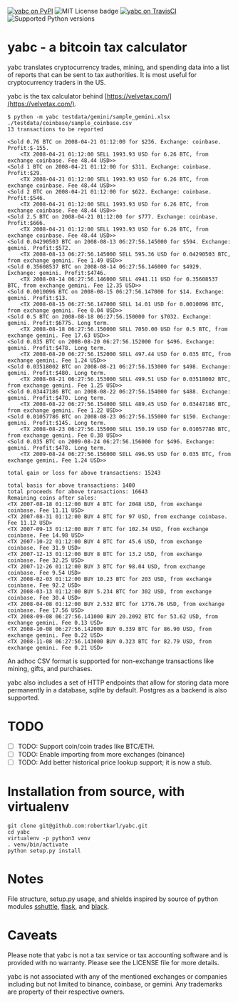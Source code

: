 [![yabc on PyPI](https://img.shields.io/pypi/v/yabc.svg)](https://pypi.org/project/yabc/)
![MIT License badge](https://img.shields.io/badge/license-MIT-green.svg)
[![yabc on TravisCI](https://travis-ci.org/robertkarl/yabc.svg?branch=master)](https://travis-ci.org/robertkarl/yabc)
![Supported Python versions](https://img.shields.io/pypi/pyversions/yabc.svg)

# yabc - a bitcoin tax calculator
yabc translates cryptocurrency trades, mining, and spending data into a list of
reports that can be sent to tax authorities. It is most useful for
cryptocurrency traders in the US.

yabc is the tax calculator behind [https://velvetax.com/](https://velvetax.com/).
```
$ python -m yabc testdata/gemini/sample_gemini.xlsx ./testdata/coinbase/sample_coinbase.csv
13 transactions to be reported

<Sold 0.76 BTC on 2008-04-21 01:12:00 for $236. Exchange: coinbase. Profit:$-155.
	<TX 2008-04-21 01:12:00 SELL 1993.93 USD for 6.26 BTC, from exchange coinbase. Fee 48.44 USD>>
<Sold 1 BTC on 2008-04-21 01:12:00 for $311. Exchange: coinbase. Profit:$29.
	<TX 2008-04-21 01:12:00 SELL 1993.93 USD for 6.26 BTC, from exchange coinbase. Fee 48.44 USD>>
<Sold 2 BTC on 2008-04-21 01:12:00 for $622. Exchange: coinbase. Profit:$546.
	<TX 2008-04-21 01:12:00 SELL 1993.93 USD for 6.26 BTC, from exchange coinbase. Fee 48.44 USD>>
<Sold 2.5 BTC on 2008-04-21 01:12:00 for $777. Exchange: coinbase. Profit:$666.
	<TX 2008-04-21 01:12:00 SELL 1993.93 USD for 6.26 BTC, from exchange coinbase. Fee 48.44 USD>>
<Sold 0.04290503 BTC on 2008-08-13 06:27:56.145000 for $594. Exchange: gemini. Profit:$572.
	<TX 2008-08-13 06:27:56.145000 SELL 595.36 USD for 0.04290503 BTC, from exchange gemini. Fee 1.49 USD>>
<Sold 0.35608537 BTC on 2008-08-14 06:27:56.146000 for $4929. Exchange: gemini. Profit:$4746.
	<TX 2008-08-14 06:27:56.146000 SELL 4941.11 USD for 0.35608537 BTC, from exchange gemini. Fee 12.35 USD>>
<Sold 0.0010096 BTC on 2008-08-15 06:27:56.147000 for $14. Exchange: gemini. Profit:$13.
	<TX 2008-08-15 06:27:56.147000 SELL 14.01 USD for 0.0010096 BTC, from exchange gemini. Fee 0.04 USD>>
<Sold 0.5 BTC on 2008-08-18 06:27:56.150000 for $7032. Exchange: gemini. Profit:$6775. Long term.
	<TX 2008-08-18 06:27:56.150000 SELL 7050.00 USD for 0.5 BTC, from exchange gemini. Fee 17.63 USD>>
<Sold 0.035 BTC on 2008-08-20 06:27:56.152000 for $496. Exchange: gemini. Profit:$478. Long term.
	<TX 2008-08-20 06:27:56.152000 SELL 497.44 USD for 0.035 BTC, from exchange gemini. Fee 1.24 USD>>
<Sold 0.03518002 BTC on 2008-08-21 06:27:56.153000 for $498. Exchange: gemini. Profit:$480. Long term.
	<TX 2008-08-21 06:27:56.153000 SELL 499.51 USD for 0.03518002 BTC, from exchange gemini. Fee 1.25 USD>>
<Sold 0.03447186 BTC on 2008-08-22 06:27:56.154000 for $488. Exchange: gemini. Profit:$470. Long term.
	<TX 2008-08-22 06:27:56.154000 SELL 489.45 USD for 0.03447186 BTC, from exchange gemini. Fee 1.22 USD>>
<Sold 0.01057786 BTC on 2008-08-23 06:27:56.155000 for $150. Exchange: gemini. Profit:$145. Long term.
	<TX 2008-08-23 06:27:56.155000 SELL 150.19 USD for 0.01057786 BTC, from exchange gemini. Fee 0.38 USD>>
<Sold 0.035 BTC on 2009-08-24 06:27:56.156000 for $496. Exchange: gemini. Profit:$478. Long term.
	<TX 2009-08-24 06:27:56.156000 SELL 496.95 USD for 0.035 BTC, from exchange gemini. Fee 1.24 USD>>

total gain or loss for above transactions: 15243

total basis for above transactions: 1400
total proceeds for above transactions: 16643
Remaining coins after sales:
<TX 2007-08-18 01:12:00 BUY 4 BTC for 2048 USD, from exchange coinbase. Fee 11.11 USD>
<TX 2007-08-31 01:12:00 BUY 4 BTC for 97 USD, from exchange coinbase. Fee 11.12 USD>
<TX 2007-09-13 01:12:00 BUY 7 BTC for 102.34 USD, from exchange coinbase. Fee 14.98 USD>
<TX 2007-10-22 01:12:00 BUY 4 BTC for 45.6 USD, from exchange coinbase. Fee 31.9 USD>
<TX 2007-12-13 01:12:00 BUY 8 BTC for 13.2 USD, from exchange coinbase. Fee 32.25 USD>
<TX 2007-12-26 01:12:00 BUY 3 BTC for 98.04 USD, from exchange coinbase. Fee 9.54 USD>
<TX 2008-02-03 01:12:00 BUY 10.23 BTC for 203 USD, from exchange coinbase. Fee 92.2 USD>
<TX 2008-03-13 01:12:00 BUY 5.234 BTC for 302 USD, from exchange coinbase. Fee 30.4 USD>
<TX 2008-04-08 01:12:00 BUY 2.532 BTC for 1776.76 USD, from exchange coinbase. Fee 17.56 USD>
<TX 2008-09-08 06:27:56.141000 BUY 20.2092 BTC for 53.62 USD, from exchange gemini. Fee 0.13 USD>
<TX 2008-10-08 06:27:56.142000 BUY 0.339 BTC for 86.90 USD, from exchange gemini. Fee 0.22 USD>
<TX 2008-11-08 06:27:56.143000 BUY 0.323 BTC for 82.79 USD, from exchange gemini. Fee 0.21 USD>
```

An adhoc CSV format is supported for non-exchange transactions like mining, gifts, and purchases.

yabc also includes a set of HTTP endpoints that allow for storing data more
permanently in a database, sqlite by default. Postgres as a backend is also supported.

# TODO

- [ ] TODO: Support coin/coin trades like BTC/ETH.
- [ ] TODO: Enable importing from more exchanges (binance)
- [ ] TODO: Add better historical price lookup support; it is now a stub.

# Installation from source, with virtualenv
```
git clone git@github.com:robertkarl/yabc.git
cd yabc
virtualenv -p python3 venv
. venv/bin/activate
python setup.py install
```

# Notes
File structure, setup.py usage, and shields inspired by source of python
modules [sshuttle](https://github.com/sshuttle/sshuttle),
[flask](https://github.com/pallets/flask), and
[black](https://github.com/psf/black/blob/master/README.md).

# Caveats
Please note that yabc is not a tax service or tax accounting software and is
provided with no warranty. Please see the LICENSE file for more details.

yabc is not associated with any of the mentioned exchanges or companies
including but not limited to binance, coinbase, or gemini. Any trademarks are
property of their respective owners.
